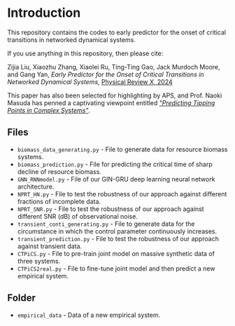 # Introduction
This repository contains the codes to early predictor for the onset of critical transitions in networked dynamical systems.

If you use anything in this repository, then please cite:

Zijia Liu, Xiaozhu Zhang, Xiaolei Ru, Ting-Ting Gao, Jack Murdoch Moore, and Gang Yan, _Early Predictor for the Onset of Critical Transitions in Networked Dynamical Systems_, [Physical Review X, 2024](https://journals.aps.org/prx/accepted/e2075Kb9Zde1860517e53a2509870f0dbc868ad39)

This paper has also been selected for highlighting by APS, and Prof. Naoki Masuda has penned a captivating viewpoint entitled [_"Predicting Tipping Points in Complex Systems"_](https://physics.aps.org/articles/v17/110).

## Files
+ `biomass_data_generating.py` - File to generate data for resource biomass systems.
+ `biomass_prediction.py` - File for predicting the critical time of sharp decline of resource biomass.
+ `GNN_RNNmodel.py` - File of our GIN-GRU deep learning neural network architecture.
+ `NPRT_HN.py` - File to test the robustness of our approach against different fractions of incomplete data.
+ `NPRT_SNR.py` - File to test the robustness of our approach against different SNR (dB) of observational noise.
+ `transient_conti_generating.py` - File to generate data for the circumstance in which the control parameter continuously increases.
+ `transient_prediction.py` - File to test the robustness of our approach against transient data.
+ `CTPiCS.py` - File to pre-train joint model on massive synthetic data of three systems.
+ `CTPiCS2real.py` - File to fine-tune joint model and then predict a new empirical system.

## Folder
+ `empirical_data` - Data of a new empirical system.
